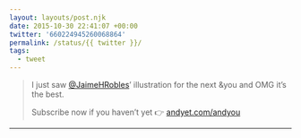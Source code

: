 ```yaml
---
layout: layouts/post.njk
date: 2015-10-30 22:41:07 +00:00
twitter: '660224945260068864'
permalink: /status/{{ twitter }}/
tags: 
  - tweet
---
```


> I just saw [@JaimeHRobles](https://twitter.com/JaimeHRobles’)’ illustration for the next &amp;you and OMG it’s the best.
> 
> Subscribe now if you haven’t yet 👉 [andyet.com/andyou](https://andyet.com/andyou)

---
